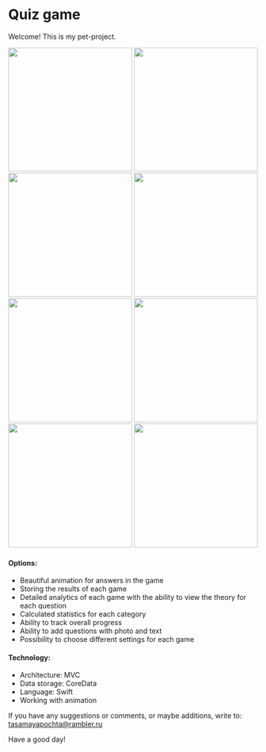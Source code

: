 # Quiz game
Welcome!
This is my pet-project.

<img src="https://user-images.githubusercontent.com/95617906/200870891-6277fe0f-3719-4007-9f4e-2d9c35590582.jpg" width="250" /> <img src="https://user-images.githubusercontent.com/95617906/200870926-e7d7c7d2-3ea6-4423-b449-7167466c7a73.jpg" width="250" /> <img src="https://user-images.githubusercontent.com/95617906/200870955-265bb623-56cd-4128-9872-4a1a3aa0684f.jpg" width="250" /> <img src="https://user-images.githubusercontent.com/95617906/200870974-16ac9c27-ad7c-4669-9467-179ed6e73f64.jpg" width="250" /> <img src="https://user-images.githubusercontent.com/95617906/200871028-29f1a081-beeb-4a24-8190-e973db6183f4.jpg" width="250" /> <img src="https://user-images.githubusercontent.com/95617906/200871067-e32ce82f-e014-4699-a66b-ebd1d6e11d9a.jpg" width="250" /> <img src="https://user-images.githubusercontent.com/95617906/200871075-3da6d529-b0a8-4fae-be23-a5bbded12b10.jpg" width="250" /> <img src="https://user-images.githubusercontent.com/95617906/200873859-1ae01ed5-0215-40ca-afc2-135c943d0119.jpg" width="250" />

#### Options:
* Beautiful animation for answers in the game
* Storing the results of each game
* Detailed analytics of each game with the ability to view the theory for each question
* Calculated statistics for each category
* Ability to track overall progress
* Ability to add questions with photo and text
* Possibility to choose different settings for each game


#### Technology:
* Architecture: MVC
* Data storage: CoreData
* Language: Swift
* Working with animation


If you have any suggestions or comments, or maybe additions, write to: tasamayapochta@rambler.ru

Have a good day!
